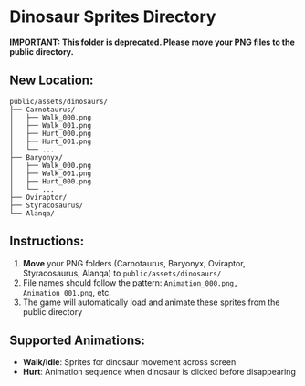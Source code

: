 # Dinosaur Sprites Directory

**IMPORTANT: This folder is deprecated. Please move your PNG files to the public directory.**

## New Location:
```
public/assets/dinosaurs/
├── Carnotaurus/
│   ├── Walk_000.png
│   ├── Walk_001.png
│   ├── Hurt_000.png
│   ├── Hurt_001.png
│   └── ...
├── Baryonyx/
│   ├── Walk_000.png
│   ├── Walk_001.png
│   ├── Hurt_000.png
│   └── ...
├── Oviraptor/
├── Styracosaurus/
└── Alanqa/
```

## Instructions:
1. **Move** your PNG folders (Carnotaurus, Baryonyx, Oviraptor, Styracosaurus, Alanqa) to `public/assets/dinosaurs/`
2. File names should follow the pattern: `Animation_000.png, Animation_001.png`, etc.
3. The game will automatically load and animate these sprites from the public directory

## Supported Animations:
- **Walk/Idle**: Sprites for dinosaur movement across screen
- **Hurt**: Animation sequence when dinosaur is clicked before disappearing
